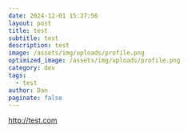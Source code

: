 ```yaml
---
date: 2024-12-01 15:37:56
layout: post
title: test
subtitle: test
description: test
image: /assets/img/uploads/profile.png
optimized_image: /assets/img/uploads/profile.png
category: dev
tags:
  - test
author: Dan
paginate: false
---
```

http://test.com